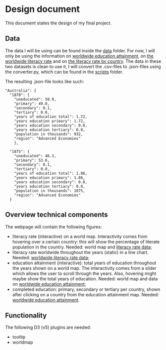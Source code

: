 # Design document
This document states the design of my final project.


## Data
The data I will be using can be found inside the [data](https://github.com/tobiasmaatita/project/tree/master/Data) folder. For now, I will only be using the information on [worldwide education attainment](https://github.com/tobiasmaatita/project/blob/master/Data/education_attainment.csv), on [the worldwide literacy rate](https://github.com/tobiasmaatita/project/blob/master/Data/literate_and_illiterate_world_population.csv) and on [the literacy rate by country](https://github.com/tobiasmaatita/project/blob/master/Data/literacy_rate_by_country.csv). The data in these two datasets is clean to use it, I will convert the .csv-files to .json-files using the converter.py, which can be found in the [scripts](https://github.com/tobiasmaatita/project/tree/master/scripts) folder.

The resulting .json-file looks like such:
```
"Australia": {
  "1870": {
    "uneducated": 50.9,
    "primary": 49.0,
    "secondary": 0.1,
    "tertiary": 0.0,
    "years of education total": 1.72,
    "years education primary": 1.72,
    "years education secondary": 0.0,
    "years education tertiary": 0.0,
    "population in thousands": 932,
    "region": "Advanced Economies"
    },
    
  "1875": {
    "uneducated": 46.3,
    "primary": 53.6,
    "secondary": 0.1,
    "tertiary": 0.0,
    "years of education total": 1.86,
    "years education primary": 1.86,
    "years education secondary": 0.0,
    "years education tertiary": 0.0,
    "population in thousands": 1075,
    "region": "Advanced Economies"
  }
```


## Overview technical components
The webpage will contain the following figures:
* literacy rate (interactive) on a world map. Interactivity comes from hovering
over a certain country: this will show the percentage of literate population in
the country. Needed: world map and [literacy rate data](ttps://github.com/tobiasmaatita/project/blob/master/Data/literacy_rate_by_country.csv);
* literacy rate worldwide throughout the years (static) in a line chart. Needed:
[worldwide literacy rate data](https://github.com/tobiasmaatita/project/blob/master/Data/literate_and_illiterate_world_population.csv);
* education attainment (interactive): total years of education throughout the years
shown on a world map. The interactivity comes from a slider which allows the user
to scroll through the years. Also, hovering might maybe show the total years
of education. Needed: world map and data on [worldwide education attainment](https://github.com/tobiasmaatita/project/blob/master/Data/education_attainment.csv);
* completed education: primary, secondary or tertiary per country, shown after
clicking on a country from the education attainment map. Needed: [worldwide education attainment](https://github.com/tobiasmaatita/project/blob/master/Data/education_attainment.csv).


## Functionality
The following D3 (v5) plugins are needed:
* tooltip
* worldmap
